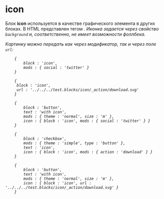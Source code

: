 # icon

Блок **icon** используется в качестве графического элемента в других блоках. В HTML представлен тегом <i>. Иконка задается через свойство `background` и, соответственно, не имеет возможности фоллбека.

Картинку можно передать как через модификатор, так и через поле `url`:

```bemjson
    {
        block : 'icon',
        mods : { social : 'twitter' }
    }
```

```bemjson
    {
     block : 'icon',
     url : '../../../test.blocks/icon/_action/download.svg'
    }
```

```bemjson
    {
        block : 'button',
        text : 'with icon',
        mods : { theme : 'normal', size : 'm' },
        icon : { block : 'icon', mods : { social : 'twitter' } }
    }
```

```bemjson
    {
        block : 'checkbox',
        mods : { theme : 'simple', type : 'button' },
        text : 'icon',
        icon : { block : 'icon', mods : { action : 'download' } }
    }
```

```bemjson
    {
        block : 'button',
        text : 'with icon',
        mods : { theme : 'normal', size : 'm' },
        icon : { block : 'icon', url : '../../../test.blocks/icon/_action/download.svg' }
    }
```
